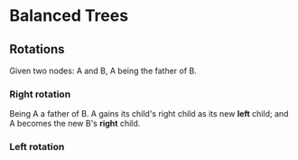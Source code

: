 # Balanced Trees






## Rotations
  
Given two nodes: A and B, A being the father of B.
  
### Right rotation 
  
Being A a father of B. A gains its child's right child as its new **left** child; and A becomes the new B's **right** child.
  
### Left rotation